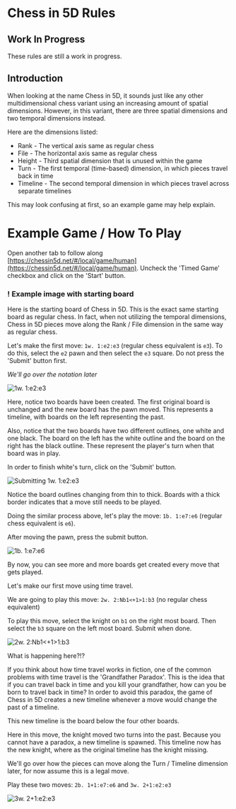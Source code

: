 # Chess in 5D Rules

## Work In Progress

These rules are still a work in progress.

## Introduction

When looking at the name Chess in 5D, it sounds just like any other multidimensional chess variant using an increasing amount of spatial dimensions.
However, in this variant, there are three spatial dimensions and two temporal dimensions instead.

Here are the dimensions listed:
 - Rank - The vertical axis same as regular chess
 - File - The horizontal axis same as regular chess
 - Height - Third spatial dimension that is unused within the game
 - Turn - The first temporal (time-based) dimension, in which pieces travel back in time
 - Timeline - The second temporal dimension in which pieces travel across separate timelines

This may look confusing at first, so an example game may help explain.

# Example Game / How To Play

Open another tab to follow along [https://chessin5d.net/#/local/game/human](https://chessin5d.net/#/local/game/human). Uncheck the 'Timed Game' checkbox and click on the 'Start' button.

### ! Example image with starting board

Here is the starting board of Chess in 5D. This is the exact same starting board as regular chess. In fact, when not utilizing the temporal dimensions, Chess in 5D pieces move along the Rank / File dimension in the same way as regular chess.

Let's make the first move: `1w. 1:e2:e3` (regular chess equivalent is `e3`). To do this, select the `e2` pawn and then select the `e3` square. Do not press the 'Submit' button first.

*We'll go over the notation later*

![1w. 1:e2:e3](/assets/1w1e2e3.gif)

Here, notice two boards have been created. The first original board is unchanged and the new board has the pawn moved. This represents a timeline, with boards on the left representing the past.

Also, notice that the two boards have two different outlines, one white and one black. The board on the left has the white outline and the board on the right has the black outline. These represent the player's turn when that board was in play.

In order to finish white's turn, click on the 'Submit' button.

![Submitting 1w. 1:e2:e3](/assets/1w1e2e3submit.gif)

Notice the board outlines changing from thin to thick. Boards with a thick border indicates that a move still needs to be played.

Doing the similar process above, let's play the move: `1b. 1:e7:e6` (regular chess equivalent is `e6`).

After moving the pawn, press the submit button.

![1b. 1:e7:e6](/assets/1b1e7e6.gif)

By now, you can see more and more boards get created every move that gets played.

Let's make our first move using time travel.

We are going to play this move: `2w. 2:Nb1<+1>1:b3` (no regular chess equivalent)

To play this move, select the knight on `b1` on the right most board. Then select the `b3` square on the left most board. Submit when done.

![2w. 2:Nb1<+1>1:b3](/assets/2w2Nb1+1+1b3.gif)

What is happening here?!?

If you think about how time travel works in fiction, one of the common problems with time travel is the 'Grandfather Paradox'. This is the idea that if you can travel back in time and you kill your grandfather, how can you be born to travel back in time? In order to avoid this paradox, the game of Chess in 5D creates a new timeline whenever a move would change the past of a timeline.

This new timeline is the board below the four other boards.

Here in this move, the knight moved two turns into the past. Because you cannot have a paradox, a new timeline is spawned. This timeline now has the new knight, where as the original timeline has the knight missing.

We'll go over how the pieces can move along the Turn / Timeline dimension later, for now assume this is a legal move.

Play these two moves: `2b. 1+1:e7:e6` and `3w. 2+1:e2:e3`

![3w. 2+1:e2:e3](/assets/3w2+1e2e3.gif)